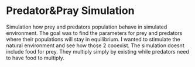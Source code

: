 # Predator&Pray Simulation
Simulation how prey and predators population behave in simulated environment. The goal was to find the parameters for prey and predators where their populations will stay in equilibrium. I wanted to stimulate the natural environment and see how those 2 cooexist. The simulation doesnt include food for prey. They multiply simply by existing while predators need to have food to multiply.
